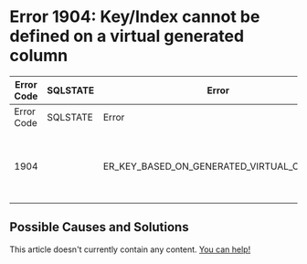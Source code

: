 
# Error 1904: Key/Index cannot be defined on a virtual generated column


| Error Code | SQLSTATE | Error | Description |
| --- | --- | --- | --- |
| Error Code | SQLSTATE | Error | Description |
| 1904 |  | ER_KEY_BASED_ON_GENERATED_VIRTUAL_COLUMN | Key/Index cannot be defined on a virtual generated column |




## Possible Causes and Solutions


This article doesn't currently contain any content. [You can help!](/en/writing-and-editing-knowledge-base-articles/)

